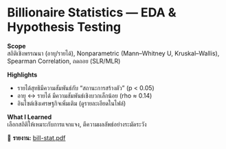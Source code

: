 # Billionaire Statistics — EDA & Hypothesis Testing

**Scope**  
สถิติเชิงพรรณนา (อายุ/รายได้), Nonparametric (Mann–Whitney U, Kruskal–Wallis), Spearman Correlation, ถดถอย (SLR/MLR)

**Highlights**  
- รายได้สุทธิมีความสัมพันธ์กับ “สถานะการสร้างตัว” (p < 0.05)  
- อายุ ↔ รายได้ มีความสัมพันธ์เชิงบวกเล็กน้อย (rho ≈ 0.14)  
- อินไซต์เชิงเศรษฐกิจเพิ่มเติม (ดูรายละเอียดในไฟล์)

**What I Learned**  
เลือกสถิติให้เหมาะกับการแจกแจง, ตีความผลลัพธ์อย่างระมัดระวัง

📄 **รายงาน:** [bill-stat.pdf](./bill-stat.pdf)
